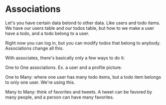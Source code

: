 # Associations

Let's you have certain data belond to other data. Like users and todo items. We have our users table and our todos table, but how to we make a user have a todo, and a todo belong to a user.

Right now you can log in, but you can modify todos that belong to anybody.  Associations change all this.

With associates, there's basically only a few ways to do it:

One to One associations.  Ex. a user and a profile picture.

One to Many: where one user has many todo items, but a todo item belongs to only one user. We're using this.

Many to Many: think of favorites and tweets.  A tweet can be favored by many people, and a person can have many favorites.